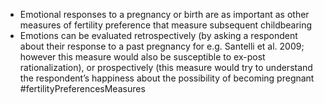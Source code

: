 - Emotional responses to a pregnancy or birth are as important as other measures of fertility preference that measure subsequent childbearing
- Emotions can be evaluated retrospectively (by asking a respondent about their response to a past pregnancy for e.g. Santelli et al. 2009; however this measure would also be susceptible to ex-post rationalization), or prospectively (this measure would try to understand the respondent’s happiness about the possibility of becoming pregnant
#fertilityPreferencesMeasures